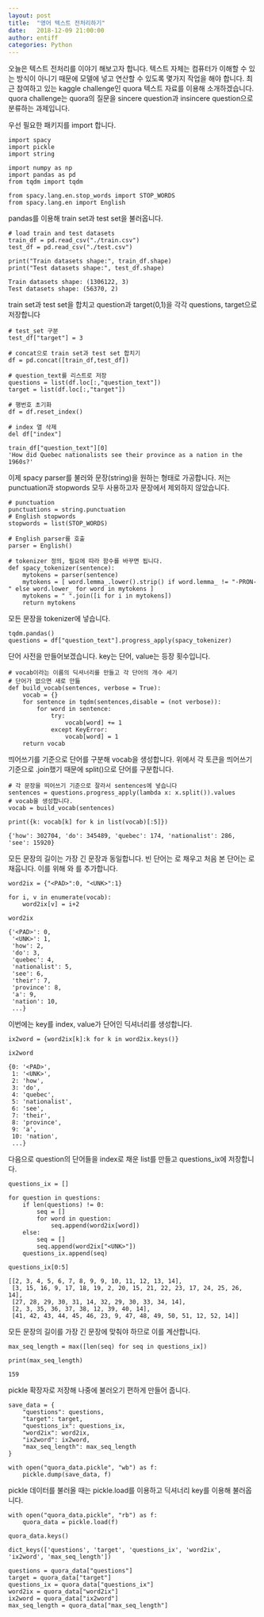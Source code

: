 ```yaml
---
layout: post
title:  "영어 텍스트 전처리하기"
date:   2018-12-09 21:00:00
author: entiff
categories: Python
---
```


오늘은 텍스트 전처리를 이야기 해보고자 합니다. 텍스트 자체는 컴퓨터가 이해할 수 있는 방식이 아니기 때문에 모델에 넣고 연산할 수 있도록 몇가지 작업을 해야 합니다. 최근 참여하고 있는 kaggle challenge인 quora 텍스트 자료를 이용해 소개하겠습니다. quora challenge는 quora의 질문을 sincere question과 insincere question으로 분류하는 과제입니다.

우선 필요한 패키지를 import 합니다.

~~~
import spacy
import pickle
import string

import numpy as np
import pandas as pd
from tqdm import tqdm

from spacy.lang.en.stop_words import STOP_WORDS
from spacy.lang.en import English
~~~

pandas를 이용해 train set과 test set을 불러옵니다.

~~~
# load train and test datasets
train_df = pd.read_csv("./train.csv")
test_df = pd.read_csv("./test.csv")

print("Train datasets shape:", train_df.shape)
print("Test datasets shape:", test_df.shape)

Train datasets shape: (1306122, 3)
Test datasets shape: (56370, 2)
~~~

train set과 test set을 합치고 question과 target(0,1)을 각각 questions, target으로 저장합니다

~~~
# test_set 구분
test_df["target"] = 3

# concat으로 train set과 test set 합치기
df = pd.concat([train_df,test_df])

# question_text를 리스트로 저장
questions = list(df.loc[:,"question_text"])
target = list(df.loc[:,"target"])

# 행번호 초기화
df = df.reset_index()

# index 열 삭제
del df["index"]

train_df["question_text"][0]
'How did Quebec nationalists see their province as a nation in the 1960s?'
~~~

이제 spacy parser를 불러와 문장(string)을 원하는 형태로 가공합니다. 저는 punctuation과 stopwords 모두 사용하고자 문장에서 제외하지 않았습니다.

~~~
# punctuation
punctuations = string.punctuation
# English stopwords
stopwords = list(STOP_WORDS)

# English parser를 호출
parser = English()

# tokenizer 정의, 필요에 따라 함수를 바꾸면 됩니다.
def spacy_tokenizer(sentence):
    mytokens = parser(sentence)
    mytokens = [ word.lemma_.lower().strip() if word.lemma_ != "-PRON-" else word.lower_ for word in mytokens ]
    mytokens = " ".join([i for i in mytokens])
    return mytokens
~~~

모든 문장을 tokenizer에 넣습니다.

~~~
tqdm.pandas()
questions = df["question_text"].progress_apply(spacy_tokenizer)
~~~

단어 사전을 만들어보겠습니다. key는 단어, value는 등장 횟수입니다.

~~~
# vocab이라는 이름의 딕셔너리를 만들고 각 단어의 개수 세기
# 단어가 없으면 새로 만듦
def build_vocab(sentences, verbose = True):
    vocab = {}
    for sentence in tqdm(sentences,disable = (not verbose)):
        for word in sentence:
            try:
                vocab[word] += 1
            except KeyError:
                vocab[word] = 1
    return vocab
~~~

띄어쓰기를 기준으로 단어를 구분해 vocab을 생성합니다. 위에서 각 토큰을 띄어쓰기 기준으로 .join했기 때문에 split()으로 단어를 구분합니다.

~~~
# 각 문장을 띄어쓰기 기준으로 잘라서 sentences에 넣습니다
sentences = questions.progress_apply(lambda x: x.split()).values
# vocab을 생성합니다.
vocab = build_vocab(sentences)

print({k: vocab[k] for k in list(vocab)[:5]})

{'how': 302704, 'do': 345489, 'quebec': 174, 'nationalist': 286, 'see': 15920}
~~~

모든 문장의 길이는 가장 긴 문장과 동일합니다. 빈 단어는 <PAD>로 채우고 처음 본 단어는 <UNK>로 채웁니다.
이를 위해 <PAD>와 <UNK>를 추가합니다.
~~~
word2ix = {"<PAD>":0, "<UNK>":1}

for i, v in enumerate(vocab):
    word2ix[v] = i+2

word2ix

{'<PAD>': 0,
 '<UNK>': 1,
 'how': 2,
 'do': 3,
 'quebec': 4,
 'nationalist': 5,
 'see': 6,
 'their': 7,
 'province': 8,
 'a': 9,
 'nation': 10,
 ...}
~~~

이번에는 key를 index, value가 단어인 딕셔너리를 생성합니다.

~~~
ix2word = {word2ix[k]:k for k in word2ix.keys()}

ix2word

{0: '<PAD>',
 1: '<UNK>',
 2: 'how',
 3: 'do',
 4: 'quebec',
 5: 'nationalist',
 6: 'see',
 7: 'their',
 8: 'province',
 9: 'a',
 10: 'nation',
 ...}
~~~

다음으로 question의 단어들을 index로 채운 list를 만들고 questions_ix에 저장합니다.

~~~
questions_ix = []

for question in questions:
    if len(questions) != 0:
        seq = []
        for word in question:
            seq.append(word2ix[word])
    else:
        seq = []
        seq.append(word2ix["<UNK>"])
    questions_ix.append(seq)

questions_ix[0:5]

[[2, 3, 4, 5, 6, 7, 8, 9, 9, 10, 11, 12, 13, 14],
 [3, 15, 16, 9, 17, 18, 19, 2, 20, 15, 21, 22, 23, 17, 24, 25, 26, 14],
 [27, 28, 29, 30, 31, 14, 32, 29, 30, 33, 34, 14],
 [2, 3, 35, 36, 37, 38, 12, 39, 40, 14],
 [41, 42, 43, 44, 45, 46, 23, 9, 47, 48, 49, 50, 51, 12, 52, 14]]
~~~

모든 문장의 길이를 가장 긴 문장에 맞춰야 하므로 이를 계산합니다.

~~~
max_seq_length = max([len(seq) for seq in questions_ix])

print(max_seq_length)

159
~~~

pickle 확장자로 저장해 나중에 불러오기 편하게 만들어 줍니다.

~~~
save_data = {
    "questions": questions,
    "target": target,
    "questions_ix": questions_ix,
    "word2ix": word2ix,
    "ix2word": ix2word,
    "max_seq_length": max_seq_length
}

with open("quora_data.pickle", "wb") as f:
    pickle.dump(save_data, f)
~~~

pickle 데이터를 불러올 때는 pickle.load를 이용하고 딕셔너리 key를 이용해 불러옵니다.

~~~
with open("quora_data.pickle", "rb") as f:
    quora_data = pickle.load(f)

quora_data.keys()

dict_keys(['questions', 'target', 'questions_ix', 'word2ix', 'ix2word', 'max_seq_length'])
~~~

~~~
questions = quora_data["questions"]
target = quora_data["target"]
questions_ix = quora_data["questions_ix"]
word2ix = quora_data["word2ix"]
ix2word = quora_data["ix2word"]
max_seq_length = quora_data["max_seq_length"]
~~~
